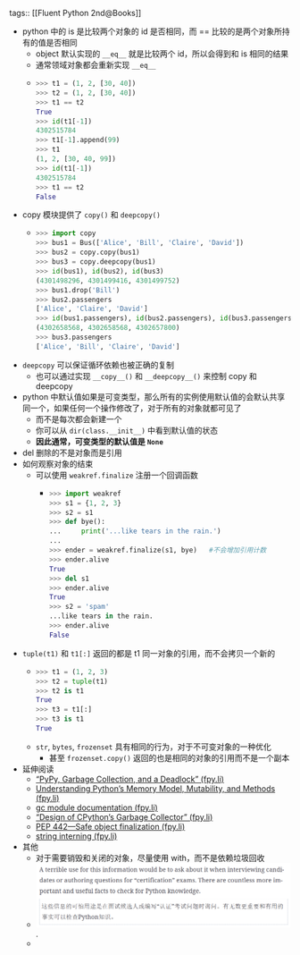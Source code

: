 tags:: [[Fluent Python 2nd@Books]]

- python 中的 is 是比较两个对象的 id 是否相同，而 == 比较的是两个对象所持有的值是否相同
	- object 默认实现的 `__eq__` 就是比较两个 id，所以会得到和 is 相同的结果
	- 通常领域对象都会重新实现 `__eq__`
	- ``` python
	  >>> t1 = (1, 2, [30, 40])  
	  >>> t2 = (1, 2, [30, 40])  
	  >>> t1 == t2  
	  True
	  >>> id(t1[-1])  
	  4302515784
	  >>> t1[-1].append(99)  
	  >>> t1
	  (1, 2, [30, 40, 99])
	  >>> id(t1[-1])  
	  4302515784
	  >>> t1 == t2  
	  False
	  
	  ```
- copy 模块提供了 `copy()` 和 `deepcopy()`
	- ``` python
	  >>> import copy
	  >>> bus1 = Bus(['Alice', 'Bill', 'Claire', 'David'])
	  >>> bus2 = copy.copy(bus1)
	  >>> bus3 = copy.deepcopy(bus1)
	  >>> id(bus1), id(bus2), id(bus3)
	  (4301498296, 4301499416, 4301499752)  
	  >>> bus1.drop('Bill')
	  >>> bus2.passengers
	  ['Alice', 'Claire', 'David']          
	  >>> id(bus1.passengers), id(bus2.passengers), id(bus3.passengers)
	  (4302658568, 4302658568, 4302657800)  
	  >>> bus3.passengers
	  ['Alice', 'Bill', 'Claire', 'David']  
	  
	  ```
- `deepcopy` 可以保证循环依赖也被正确的复制
	- 也可以通过实现 `__copy__()` 和 `__deepcopy__()` 来控制 copy 和 deepcopy
- python 中默认值如果是可变类型，那么所有的实例使用默认值的会默认共享同一个，如果任何一个操作修改了，对于所有的对象就都可见了
	- 而不是每次都会新建一个
	- 你可以从 `dir(class.__init__)` 中看到默认值的状态
	- **因此通常，可变类型的默认值是 `None`**
- del 删除的不是对象而是引用
- 如何观察对象的结束
	- 可以使用 `weakref.finalize` 注册一个回调函数
		- ``` python
		  >>> import weakref
		  >>> s1 = {1, 2, 3}
		  >>> s2 = s1         
		  >>> def bye():      
		  ...     print('...like tears in the rain.')
		  ...
		  >>> ender = weakref.finalize(s1, bye)   #不会增加引用计数
		  >>> ender.alive  
		  True
		  >>> del s1
		  >>> ender.alive  
		  True
		  >>> s2 = 'spam'  
		  ...like tears in the rain.
		  >>> ender.alive
		  False
		  
		  ```
- `tuple(t1)` 和 `t1[:]` 返回的都是 t1 同一对象的引用，而不会拷贝一个新的
	- ``` python
	  >>> t1 = (1, 2, 3)
	  >>> t2 = tuple(t1)
	  >>> t2 is t1  
	  True
	  >>> t3 = t1[:]
	  >>> t3 is t1  
	  True
	  
	  ```
	- `str`, `bytes`, `frozenset` 具有相同的行为，对于不可变对象的一种优化
		- 甚至 `frozenset.copy()` 返回的也是相同的对象的引用而不是一个副本
- 延伸阅读
	- [“PyPy, Garbage Collection, and a Deadlock” (fpy.li)](https://fpy.li/6-7)
	- [Understanding Python’s Memory Model, Mutability, and Methods (fpy.li)](https://fpy.li/6-8)
	- [gc module documentation (fpy.li)](https://fpy.li/6-11)
	- [“Design of CPython’s Garbage Collector” (fpy.li)](https://fpy.li/6-12)
	- [PEP 442—Safe object finalization (fpy.li)](https://fpy.li/6-14)
	- [string interning (fpy.li)](https://fpy.li/6-15)
- 其他
	- 对于需要销毁和关闭的对象，尽量使用 with，而不是依赖垃圾回收
	- ![image.png](../assets/image_1697604404316_0.png).
	-